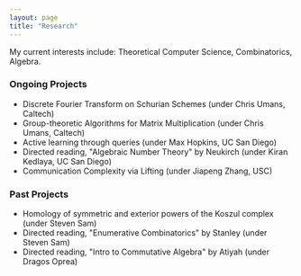 ```yaml
---
layout: page
title: "Research"
---
```


My current interests include: Theoretical Computer Science, Combinatorics, Algebra. 

### Ongoing Projects
- Discrete Fourier Transform on Schurian Schemes (under Chris Umans, Caltech)
- Group-theoretic Algorithms for Matrix Multiplication (under Chris Umans, Caltech)
- Active learning through queries (under Max Hopkins, UC San Diego)
- Directed reading, "Algebraic Number Theory" by Neukirch (under Kiran Kedlaya, UC San Diego)
- Communication Complexity via Lifting (under Jiapeng Zhang, USC)

### Past Projects
- Homology of symmetric and exterior powers of the Koszul complex (under Steven Sam)
- Directed reading, "Enumerative Combinatorics" by Stanley (under Steven Sam)
- Directed reading, "Intro to Commutative Algebra" by Atiyah (under Dragos Oprea)


